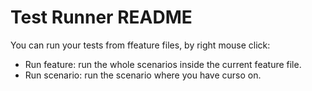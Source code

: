 # Test Runner README
You can run your tests from ffeature files, by right mouse click:
- Run feature: run the whole scenarios inside the current feature file.
- Run scenario: run the scenario where you have curso on.
